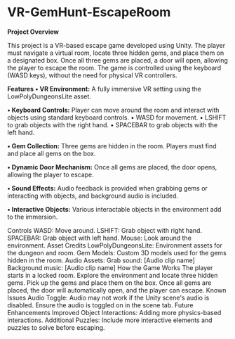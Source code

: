 # VR-GemHunt-EscapeRoom
 

**Project Overview**

This project is a VR-based escape game developed using Unity. The player must navigate a virtual room, locate three hidden gems, and place them on a designated box. Once all three gems are placed, a door will open, allowing the player to escape the room. The game is controlled using the keyboard (WASD keys), without the need for physical VR controllers.

**Features**
**• VR Environment:** A fully immersive VR setting using the LowPolyDungeonsLite asset.

**• Keyboard Controls:** Player can move around the room and interact with objects using standard keyboard controls.
    • WASD for movement.
    • LSHIFT to grab objects with the right hand.
    • SPACEBAR to grab objects with the left hand.
    
**• Gem Collection:** Three gems are hidden in the room. Players must find and place all gems on the box.

**• Dynamic Door Mechanism:** Once all gems are placed, the door opens, allowing the player to escape.

**• Sound Effects:** Audio feedback is provided when grabbing gems or interacting with objects, and background audio is included.

**• Interactive Objects:** Various interactable objects in the environment add to the immersion.


Controls
WASD: Move around.
LSHIFT: Grab object with right hand.
SPACEBAR: Grab object with left hand.
Mouse: Look around the environment.
Asset Credits
LowPolyDungeonsLite: Environment assets for the dungeon and room.
Gem Models: Custom 3D models used for the gems hidden in the room.
Audio Assets:
Grab sound: [Audio clip name]
Background music: [Audio clip name]
How the Game Works
The player starts in a locked room.
Explore the environment and locate three hidden gems.
Pick up the gems and place them on the box.
Once all gems are placed, the door will automatically open, and the player can escape.
Known Issues
Audio Toggle: Audio may not work if the Unity scene's audio is disabled. Ensure the audio is toggled on in the scene tab.
Future Enhancements
Improved Object Interactions: Adding more physics-based interactions.
Additional Puzzles: Include more interactive elements and puzzles to solve before escaping.
